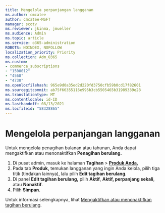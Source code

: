 ```yaml
---
title: Mengelola perpanjangan langganan
ms.author: cmcatee
author: cmcatee-MSFT
manager: scotv
ms.reviewer: jkinma, jmueller
ms.audience: Admin
ms.topic: article
ms.service: o365-administration
ROBOTS: NOINDEX, NOFOLLOW
localization_priority: Priority
ms.collection: Adm_O365
ms.custom:
- commerce_subscriptions
- "1500012"
- "4568"
- "4730"
ms.openlocfilehash: 965e9d0a35ed2d220fd3750cfb59b0cd17f82601
ms.sourcegitcommit: ab75f66355116e995b3cb5505465b31989339e28
ms.translationtype: MT
ms.contentlocale: id-ID
ms.lasthandoff: 08/13/2021
ms.locfileid: "58328865"
---
```

# <a name="manage-subscription-renewal"></a>Mengelola perpanjangan langganan

Untuk mengelola penagihan bulanan atau tahunan, Anda dapat mengaktifkan atau menonaktifkan **Penagihan berulang.**

1. Di pusat admin, masuk ke halaman **Tagihan**  >  **[Produk Anda.](https://go.microsoft.com/fwlink/p/?linkid=842054)**
2. Pada tab **Produk,** temukan langganan yang ingin Anda kelola, pilih tiga titik (tindakan lainnya), lalu pilih **Edit tagihan berulang**.
3. Di panel **Edit tagihan berulang,** pilih **Aktif**, **Aktif, perpanjang sekali**, atau **Nonaktif**.
4. Pilih **Simpan**.

Untuk informasi selengkapnya, lihat [Mengaktifkan atau menonaktifkan tagihan berulang](https://docs.microsoft.com/microsoft-365/commerce/subscriptions/renew-your-subscription#turn-recurring-billing-off-or-on).

